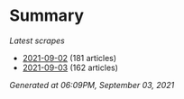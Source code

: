 # Summary
*Latest scrapes*
* [2021-09-02](https://github.com/nuuuwan/news_lk/blob/data/news_lk.2021-09-02.json) (181 articles)
* [2021-09-03](https://github.com/nuuuwan/news_lk/blob/data/news_lk.2021-09-03.json) (162 articles)

*Generated at 06:09PM, September 03, 2021*
